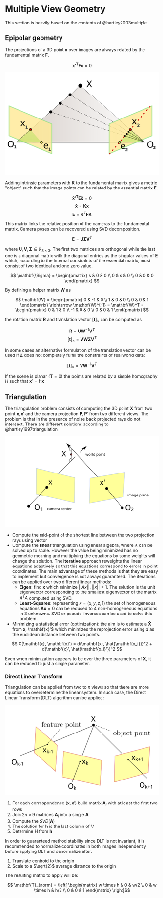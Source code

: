 # Multiple View Geometry

This section is heavily based on the contents of @hartley2003multiple.

## Epipolar geometry

The projections of a 3D point $\mathbf{x}$ over images are always related by the fundamental matrix $\mathbf{F}$.

$$ \mathbf{x'^T}\mathbf{F}\mathbf{x} = 0 $$

![](../figures/epipolar.svg "Epipolar constraints between two camera view")

Adding intrinsic parameters with $\mathbf{K}$ to the fundamental matrix gives a metric "object" such that the image points can be related by the essential matrix $\mathbf{E}$.

$$ \mathbf{\hat{x}'^T}\mathbf{E}\mathbf{\hat{x}} = 0 $$
$$ \mathbf{\hat{x}} = \mathbf{K}\mathbf{x} $$
$$ \mathbf{E} = \mathbf{K}^T\mathbf{F}\mathbf{K} $$

This matrix links the relative position of the cameras to the fundamental matrix. Camera poses can be recovered using SVD decomposition.

$$ \mathbf{E} = \mathbf{U} \mathbf{\Sigma} \mathbf{V}^T $$

where $\mathbf{U}, \mathbf{V}, \mathbf{\Sigma} \in \mathbb{R}_{3 \times 3}$. The first two matrices are orthogonal while the last one is a diagonal matrix with the diagonal entries as the singular values of $\mathbf{E}$ which, according to the internal constraints of the essential matrix, must consist of two identical and one zero value.

$$ \mathbf{\Sigma} = \begin{pmatrix} s & 0 & 0 \\ 0 & s & 0 \\ 0 & 0 & 0 \end{pmatrix} $$

By defining a helper matrix $\mathbf{W}$ as

$$ \mathbf{W} = \begin{pmatrix} 0 & -1 & 0 \\ 1 & 0 & 0 \\ 0 & 0 & 1 \end{pmatrix} \rightarrow \mathbf{W}^{-1} = \mathbf{W}^T = \begin{pmatrix} 0 & 1 & 0 \\ -1 & 0 & 0 \\ 0 & 0 & 1 \end{pmatrix} $$

the rotation matrix $\mathbf{R}$ and translation vector $[\mathbf{t}]_{\times}$ can be computed as

$$ \mathbf{R} = \mathbf{U} \mathbf{W}^{-1} \mathbf{V}^{T} $$
$$ [\mathbf{t}]_{\times} = \mathbf{V} \mathbf{W} \mathbf{\Sigma} \mathbf{V}^{T} $$

In some cases an alternative formulation of the translation vector can be used if $\mathbf{\Sigma}$ does not completely fulfill the constraints of real world data:

$$ [\mathbf{t}]_{\times} = \mathbf{V} \mathbf{W}^{-1} \mathbf{V}^{T}$$

If the scene is planar ($\mathbf{T} = 0$) the points are related by a simple homography $H$ such that $\mathbf{x}'=\mathbf{H}\mathbf{x}$

## Triangulation

The triangulation problem consists of computing the 3D point $\mathbf{X}$ from two point $\mathbf{x}, \mathbf{x}'$ and the camera projection $\mathbf{P}, \mathbf{P}'$ from two different views. The problem is that in the presence of noise back projected rays do not intersect. There are different solutions according to @hartley1997triangulation

![](../figures/triangulation.svg "The triangulation problem")

- Compute the mid-point of the shortest line between the two projection rays using vector
- Compute the **linear** triangulation using linear algebra, where $X$ can be solved up to scale. However the value being minimized has no geometric meaning and multiplying the equations by some weights will change the solution. The **iterative** approach reweights the linear equations adaptively so that this equations correspond to errors in point coordinates. The main advantage of these methods is that they are easy to implement but convergence is not always guaranteed. The iterations can be applied over two different linear methods:
    * **Eigen**: find $\mathbf{x}$ which minimize $||Ax||, ||x|| = 1$. The solution is the unit eigenvector corresponding to the smallest eigenvector of the matrix $A^TA$ computed using SVD.
    * **Least-Squares**: representing $x = (x, y, z, 1)$ the set of homogeneous equations $\mathbf{A}\mathbf{x} = 0$ can be reduced to 4 non-homogeneous equations in 3 unknowns. SVD or pseudo-inverses can be used to solve this problem.
- Minimizing a statistical error (optimization): the aim is to estimate a $\mathbf{\hat{X}}$ from $\mathbf{x}$, \mathbf{x}'$ which minimizes the reprojection error using $d$ as the euclidean distance between two points.

$$ C(\mathbf{x}, \mathbf{x}') = d(\mathbf{x}, \hat{\mathbf{x_i}})^2 + d(\mathbf{x}', \hat{\mathbf{x_i}'})^2 $$

Even when minimization appears to be over the three parameters of $\mathbf{X}$, it can be reduced to just a single parameter.

### Direct Linear Transform

Triangulation can be applied from two to $n$ views so that there are more equations to overdetermine the linear system. In such case, the Direct Linear Transform (DLT) algorithm can be applied:

![](../figures/triangulation-n.svg "Triangulation of a point seen from multiple views")

1. For each correspondence $(\mathbf{x},\mathbf{x}')$ build matrix $\mathbf{A}_i$ with at least the first two rows
2. Join $2n \times 9$ matrices $\mathbf{A}_i$ into a single $\mathbf{A}$
3. Compute the $SVD(\mathbf{A})$
4. The solution for $\mathbf{h}$ is the last column of $V$
5. Determine $\mathbf{H}$ from $\mathbf{h}$

In order to guaranteed method stability since DLT is not invariant, it is recommended to normalize coordinates in both images independently before applying DLT and denormalize after.

1. Translate centroid to the origin
2. Scale to a $\sqrt{2}$ average distance to the origin

The resulting matrix to apply will be:

$$ \mathbf{T}_{norm} = \left[ \begin{matrix} w \times h & 0 & w/2 \\ 0 & w \times h & h/2 \\ 0 & 0 & 1 \end{matrix} \right]$$
